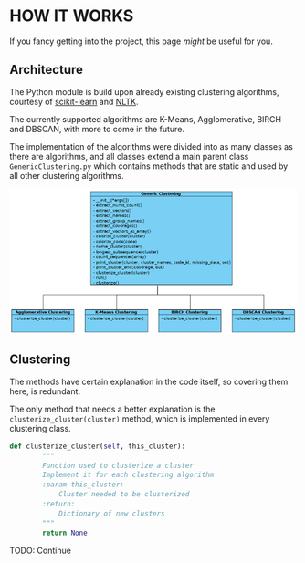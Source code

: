 # HOW IT WORKS

If you fancy getting into the project, this page _might_ be useful for you.

## Architecture

The Python module is build upon already existing clustering algorithms, courtesy of 
[scikit-learn](https://scikit-learn.org/stable/) and [NLTK](https://www.nltk.org/).

The currently supported algorithms are K-Means, Agglomerative, BIRCH and DBSCAN, with more to come
in the future.

The implementation of the algorithms were divided into as many classes as there are algorithms, 
and all classes extend a main parent class `GenericClustering.py` which contains methods that are static
and used by all other clustering algorithms.

![Module Structure](../_images/implementation/Blanket_Clusterer_Structure.png)

## Clustering

The methods have certain explanation in the code itself, so covering them here, is redundant.

The only method that needs a better explanation is the `clusterize_cluster(cluster)` method, which
is implemented in every clustering class.

```python
def clusterize_cluster(self, this_cluster):
        """
        Function used to clusterize a cluster
        Implement it for each clustering algorithm
        :param this_cluster:
            Cluster needed to be clusterized
        :return:
            Dictionary of new clusters
        """
        return None
```

TODO: Continue